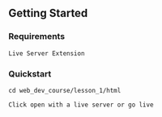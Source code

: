 ## Getting Started

### Requirements

`Live Server Extension`

### Quickstart

```
cd web_dev_course/lesson_1/html
```

```
Click open with a live server or go live
```
